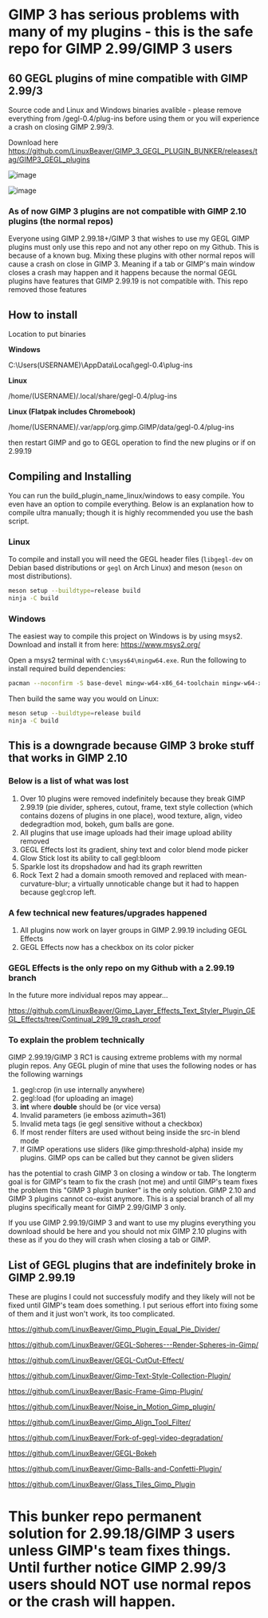 # GIMP 3 has serious problems with many of my plugins - this is the safe repo for GIMP 2.99/GIMP 3 users

## 60 GEGL plugins of mine compatible with GIMP 2.99/3 

Source code and Linux and Windows binaries avalible - please remove everything from /gegl-0.4/plug-ins before using them or you will experience a crash on closing GIMP 2.99/3. 

Download here
https://github.com/LinuxBeaver/GIMP_3_GEGL_PLUGIN_BUNKER/releases/tag/GIMP3_GEGL_plugins

![image](https://github.com/user-attachments/assets/767ab0d8-adb1-486e-b0fc-eca5502738c1)


![image](https://github.com/LinuxBeaver/GIMP_3_GEGL_PLUGIN_BUNKER/assets/78667207/a8cf1f6d-3eb2-47bc-879e-44966ea6baa9)


### As of now GIMP 3 plugins are not compatible with GIMP 2.10 plugins (the normal repos)

Everyone using GIMP 2.99.18+/GIMP 3 that wishes to use my GEGL GIMP plugins must only use this repo and not any other repo on my Github. This is because of a known bug. Mixing these plugins with other normal repos will cause a crash on close in GIMP 3.  Meaning if a tab or GIMP's main window closes a crash may happen and it happens because the normal GEGL plugins have features that GIMP 2.99.19 is not compatible with. This repo removed those features


## How to install

Location to put binaries 

**Windows**

 C:\Users\(USERNAME)\AppData\Local\gegl-0.4\plug-ins
 
 **Linux** 

 /home/(USERNAME)/.local/share/gegl-0.4/plug-ins

**Linux (Flatpak includes Chromebook)**

 /home/(USERNAME)/.var/app/org.gimp.GIMP/data/gegl-0.4/plug-ins

then restart GIMP and go to GEGL operation to find the new plugins or if on 2.99.19 



## Compiling and Installing

You can run the build_plugin_name_linux/windows to easy compile. You even have an option to compile everything.
Below is an explanation how to compile ultra manually; though it is highly recommended you use the bash script.

### Linux

To compile and install you will need the GEGL header files (`libgegl-dev` on
Debian based distributions or `gegl` on Arch Linux) and meson (`meson` on
most distributions).

```bash
meson setup --buildtype=release build
ninja -C build

```


### Windows

The easiest way to compile this project on Windows is by using msys2.  Download
and install it from here: https://www.msys2.org/

Open a msys2 terminal with `C:\msys64\mingw64.exe`.  Run the following to
install required build dependencies:

```bash
pacman --noconfirm -S base-devel mingw-w64-x86_64-toolchain mingw-w64-x86_64-meson mingw-w64-x86_64-gegl
```

Then build the same way you would on Linux:

```bash
meson setup --buildtype=release build
ninja -C build
```

## This is a downgrade because GIMP 3 broke stuff that works in GIMP 2.10

### Below is a list of what was lost

1. Over 10 plugins were removed indefinitely because they break GIMP 2.99.19 (pie divider, spheres, cutout, frame, text style collection (which contains dozens of plugins in one place), wood texture, align, video dedegradtion mod, bokeh, gum balls are gone.   
2. All plugins that use image uploads had their image upload ability removed
3. GEGL Effects lost its gradient, shiny text and color blend mode picker
4. Glow Stick lost its ability to call gegl:bloom
5. Sparkle lost its dropshadow and had its graph rewritten
6. Rock Text 2 had a domain smooth removed and replaced with mean-curvature-blur; a virtually unnoticable change but it had to happen because gegl:crop left.

### A few technical new features/upgrades happened

1. All plugins now work on layer groups in GIMP 2.99.19 including GEGL Effects
2. GEGL Effects now has a checkbox on its color picker

### GEGL Effects is the only repo on my Github with a 2.99.19 branch

In the future more individual repos may appear...

https://github.com/LinuxBeaver/Gimp_Layer_Effects_Text_Styler_Plugin_GEGL_Effects/tree/Continual_299_19_crash_proof
   

### To explain the problem technically

GIMP 2.99.19/GIMP 3 RC1 is causing extreme problems with my normal plugin repos. Any GEGL plugin of mine that uses the following nodes or has the following warnings

1. gegl:crop (in use internally anywhere) 
2. gegl:load (for uploading an image)
3. **int** where **double** should be (or vice versa)
4. Invalid parameters (ie emboss azimuth=361)
5. Invalid meta tags (ie gegl sensitive without a checkbox)
6. If most render filters are used without being inside the src-in blend mode
7. If GIMP operations use sliders (like gimp:threshold-alpha) inside my plugins. GIMP ops can be called but they cannot be given sliders

has the potential to crash GIMP 3 on closing a window or tab. The longterm goal is for GIMP's team to fix the crash (not me) and until GIMP's team fixes the problem this "GIMP 3 plugin bunker" is the only solution.  GIMP 2.10 and GIMP 3 plugins cannot co-exist anymore.  This is a special branch of all my plugins specifically meant for GIMP 2.99/GIMP 3 only. 

If you use GIMP 2.99.19/GIMP 3 and want to use my plugins everything you download should be here and you should not mix GIMP 2.10 plugins with these as if you do they will crash when closing a tab or GIMP.

## List of GEGL plugins that are indefinitely broke in GIMP 2.99.19

These are plugins I could not successfuly modify and they likely will not be fixed until GIMP's team does something. I put serious effort into fixing some of them and it just won't work, its too complicated.

https://github.com/LinuxBeaver/Gimp_Plugin_Equal_Pie_Divider/

https://github.com/LinuxBeaver/GEGL-Spheres---Render-Spheres-in-Gimp/

https://github.com/LinuxBeaver/GEGL-CutOut-Effect/

https://github.com/LinuxBeaver/Gimp-Text-Style-Collection-Plugin/

https://github.com/LinuxBeaver/Basic-Frame-Gimp-Plugin/

https://github.com/LinuxBeaver/Noise_in_Motion_Gimp_plugin/

https://github.com/LinuxBeaver/Gimp_Align_Tool_Filter/

https://github.com/LinuxBeaver/Fork-of-gegl-video-degradation/

https://github.com/LinuxBeaver/GEGL-Bokeh

https://github.com/LinuxBeaver/Gimp-Balls-and-Confetti-Plugin/

https://github.com/LinuxBeaver/Glass_Tiles_Gimp_Plugin


# This bunker repo permanent solution for 2.99.18/GIMP 3 users unless GIMP's team fixes things. Until further notice GIMP 2.99/3 users should NOT use normal repos or the crash will happen. 
